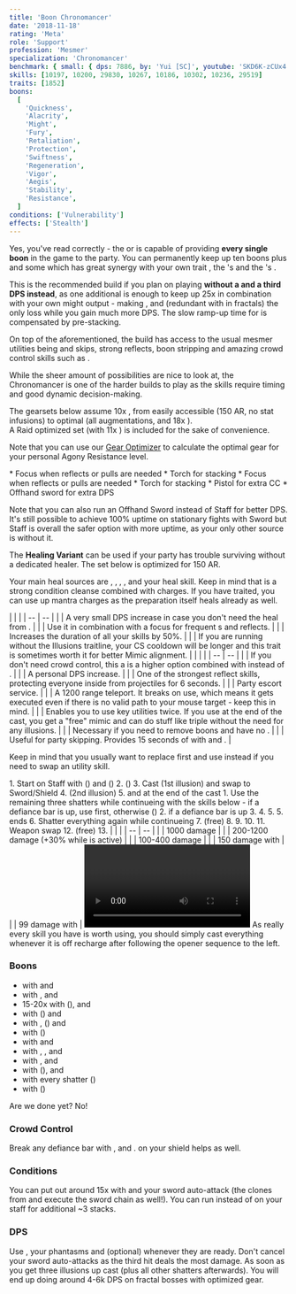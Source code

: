 ```yaml
---
title: 'Boon Chronomancer'
date: '2018-11-18'
rating: 'Meta'
role: 'Support'
profession: 'Mesmer'
specialization: 'Chronomancer'
benchmark: { small: { dps: 7886, by: 'Yui [SC]', youtube: 'SKD6K-zCUx4' } }
skills: [10197, 10200, 29830, 10267, 10186, 10302, 10236, 29519]
traits: [1852]
boons:
  [
    'Quickness',
    'Alacrity',
    'Might',
    'Fury',
    'Retaliation',
    'Protection',
    'Swiftness',
    'Regeneration',
    'Vigor',
    'Aegis',
    'Stability',
    'Resistance',
  ]
conditions: ['Vulnerability']
effects: ['Stealth']
---
```


Yes, you've read correctly - the <Specialization text="Boon Chronomancer" name="chronomancer"/> or <Specialization text="Chaos Chronomancer" name="chronomancer"/> is capable of providing **every single boon** in the game to the party. You can permanently keep up ten boons plus <Boon name="aegis"/> and some <Boon name="resistance"/> which has great synergy with your own trait <Trait id="1865"/>, the <Specialization name="warrior"/>'s <Trait id="1471" profession="warrior"/> and the <Specialization name="weaver" text="Arcane Weaver"/>'s <Trait id="1511" profession="elementalist"/>.

This is the recommended build if you plan on playing **without a <Specialization name="druid"/> and a third DPS instead**, as one additional <Trait id="264" profession="elementalist"/> is enough to keep up 25x <Boon name="might"/> in combination with your own might output - making <Skill id="31582" profession="ranger"/>, <Skill id="12497" profession="ranger"/> and <Trait id="1016" profession="ranger"/> (redundant with <Trait id="2177" profession="elementalist"/> in fractals) the only loss while you gain much more DPS. The slow ramp-up time for <Boon name="might"/> is compensated by pre-stacking.

On top of the aforementioned, the build has access to the usual mesmer utilities being <Skill id="10197"/> and <Effect name="stealth"/> skips, strong reflects, boon stripping and amazing crowd control skills such as <Skill id="29519"/>.

While the sheer amount of possibilities are nice to look at, the Chronomancer is one of the harder builds to play as the skills require timing and good dynamic decision-making.

<Divider text="Equipment"/>

The gearsets below assume 10x <Trait name="Chaotic Persistence"/>, from easily accessible (150 AR, no stat infusions) to optimal (all augmentations, <Item id="70596"/> and 18x <Item id="86180"/>).  
A Raid optimized set (with 11x <Trait name="Chaotic Persistence" disableText/>) is included for the sake of convenience.

Note that you can use our [Gear Optimizer](http://old.discretize.eu) to calculate the optimal gear for your personal Agony Resistance level.

<Tabs outlined>
<Tab title="150 Agony Resistance (Regular Infusions)">
<Grid>
<GridItem sm="4">
<Armor weight="Light" helmAffix="Berserker" helmRune="Leadership" shouldersAffix="Berserker" shouldersRune="Leadership" coatAffix="Berserker" coatRune="Leadership" glovesAffix="Berserker" glovesRune="Leadership" leggingsAffix="Commander" leggingsRune="Leadership" bootsAffix="Berserker" bootsRune="Leadership"/>
</GridItem>

<GridItem sm="4">
<Weapons weapon1MainType="Sword" weapon1MainAffix="Commander" weapon1MainSigil1="Concentration" weapon1OffType="Shield" weapon1OffAffix="Commander" weapon1OffSigil="Paralyzation" weapon2MainType="Staff" weapon2MainAffix="Commander" weapon2MainSigil1="Concentration" weapon2MainSigil2="Force"/>

<Card title="Swap Weapons">
* Focus when reflects or pulls are needed
* Torch for <Boon name="might"/> stacking
</Card>
</GridItem>

<GridItem sm="4">
<BackAndTrinkets backItemAffix="Commander" accessory1Affix="Berserker" accessory2Affix="Commander" amuletAffix="Berserker" ring1Affix="Commander" ring2Affix="Commander"/>

<Consumables foodId="89002" utilityId="67530" infusionId="49432"/>
</GridItem>
</Grid>
</Tab>

<Tab title="222 Agony Resistance (Stat Infusions)">
<Grid>
<GridItem sm="4">
<Armor weight="Light" helmAffix="Commander" helmRune="Leadership" shouldersAffix="Berserker" shouldersRune="Leadership" coatAffix="Commander" coatRune="Leadership" glovesAffix="Berserker" glovesRune="Leadership" leggingsAffix="Berserker" leggingsRune="Leadership" bootsAffix="Berserker" bootsRune="Leadership"/>
</GridItem>

<GridItem sm="4">
<Weapons weapon1MainType="Sword" weapon1MainAffix="Berserker" weapon1MainSigil1="Concentration" weapon1OffType="Shield" weapon1OffAffix="Berserker" weapon1OffSigil="Paralyzation" weapon2MainType="Staff" weapon2MainAffix="Berserker" weapon2MainSigil1="Concentration" weapon2MainSigil2="Force"/>

<Card title="Swap Weapons">
* Focus when reflects or pulls are needed
* Torch for <Boon name="might"/> stacking
* Pistol for extra CC
* Offhand sword for extra DPS
</Card>
</GridItem>

<GridItem sm="4">
<BackAndTrinkets backItemAffix="Berserker" accessory1Affix="Berserker" accessory2Affix="Berserker" amuletAffix="Berserker" ring1Affix="Commander" ring2Affix="Berserker"/>

<Consumables foodId="89002" utilityId="67530" infusion="Mystical +9 Agony Infusion"/>
</GridItem>
</Grid>
</Tab>

<Tab title="Raid">
<Grid>
<GridItem sm="4">
<Armor weight="Light" helmAffix="Commander" helmRune="Leadership" shouldersAffix="Berserker" shouldersRune="Leadership" coatAffix="Commander" coatRune="Leadership" glovesAffix="Berserker" glovesRune="Leadership" leggingsAffix="Berserker" leggingsRune="Leadership" bootsAffix="Berserker" bootsRune="Leadership"/>
</GridItem>

<GridItem sm="4">
<Weapons weapon1MainType="Sword" weapon1MainAffix="Commander" weapon1MainSigil1="Concentration" weapon1OffType="Shield" weapon1OffAffix="Commander" weapon1OffSigil="Force" weapon2OffType="Sword" weapon2OffAffix="Commander" weapon2OffSigil="Force"/>
</GridItem>

<GridItem sm="4">
<BackAndTrinkets backItemAffix="Berserker" accessory1Affix="Commander" accessory2Affix="Berserker" amuletAffix="Berserker" ring1Affix="Commander" ring2Affix="Berserker"/>

<Consumables foodId="89002" utilityId="89203" infusion="Mystical +9 Agony Infusion"/>
</GridItem>
</Grid>
</Tab>
</Tabs>

Note that you can also run an Offhand Sword instead of Staff for better DPS. It's still possible to achieve 100% <Boon name="retaliation"/> uptime on stationary fights with Sword but Staff is overall the safer option with more <Boon name="aegis"/> uptime, as your only other source is <Trait id="670"/> without it.

<Divider text="Healing Variant"/>

The **Healing Variant** can be used if your party has trouble surviving without a dedicated healer. The set below is optimized for 150 AR.

Your main heal sources are <Trait id="1915"/>, <Trait id="740"/>, <Trait id="1987"/>, <Trait name="Illusionary Inspiration"/>, <Boon name="regeneration"/> and your heal skill. Keep in mind that <Trait id="757"/> is a strong condition cleanse combined with <Skill id="10213"/> charges. If you have <Trait id="738"/> traited, you can use up mantra charges as the preparation itself heals already as well.

<Grid>
<GridItem sm="4">
<Armor weight="Light" helmAffix="Giver" helmRune="Monk" shouldersAffix="Giver" shouldersRune="Monk" coatAffix="Minstrel" coatRune="Monk" glovesAffix="Minstrel" glovesRune="Monk" leggingsAffix="Minstrel" leggingsId="70414" leggingsRune="Monk" bootsAffix="Minstrel" bootsRune="Monk"/>
</GridItem>

<GridItem sm="4">
<Weapons weapon1MainType="Sword" weapon1MainAffix="Giver" weapon1MainSigil1="Transference" weapon1OffType="Shield" weapon1OffAffix="Giver" weapon1OffSigil="Paralyzation" weapon2MainType="Staff" weapon2MainAffix="Giver" weapon2MainSigil1="Transference" weapon2MainSigil2="Water"/>
</GridItem>

<GridItem sm="4">
<BackAndTrinkets backItemAffix="Minstrel" accessory1Affix="Minstrel" accessory2Affix="Minstrel" amuletAffix="Minstrel" ring1Affix="Minstrel" ring2Affix="Minstrel"/>

<Consumables foodId="68634" utilityId="67528" infusionId="37125"/>
</GridItem>
</Grid>

<Divider text="Build"/>

<Grid>
<GridItem sm="7">
<Traits traits1="Illusions" traits1Selected="Shatterstorm, Phantasmal Haste, Phantasmal Force" traits2="Chaos" traits2Selected="Descent into Madness, Chaotic Dampening, Bountiful Disillusionment" traits3="Chronomancer" traits3Selected="Alls Well That Ends Well, Improved Alacrity, Seize the Moment"/>

<Traits title="Defensive: Inspiration over Illusions" traits1="Inspiration" traits1Selected="Sympathetic Visage, Restorative Illusions, Illusionary Inspiration"/>

<Card title="Situational Traits">
| | |
| -- | -- |
| <Trait id="1995" size="big" disableText/> | A very small DPS increase in case you don't need the heal from <Trait id="1987"/>. |
| <Trait id="751" size="big" disableText/> | Use it in combination with a focus for frequent <Control name="pull"/>s and reflects. |
| <Trait id="674" size="big" disableText/> | Increases the duration of all your <Effect name="stealth"/> skills by 50%. |
| <Trait name="Master of Manipulation" size="big" disableText/> | If you are running without the Illusions traitline, your CS cooldown will be longer and this trait is sometimes worth it for better Mimic alignment. |
</Card>
</GridItem>

<GridItem sm="5">
<Skills heal="Well of Eternity" utility1="Well of Action" utility2="Mimic" utility3="Signet of Inspiration" elite="Signet of Humility"/>

<Card title="Situational Skills">
| | |
| -- | -- |
| <Skill id="10311" size="big" disableText/> | If you don't need crowd control, this a is a higher <Boon name="Alacrity"/> option combined with <Skill name="Well of Recall"/> instead of <Skill name="Well of Action"/>. |
| <Skill id="21750" size="big" disableText/> | A personal DPS increase. |
| <Skill id="34326" size="big" disableText/> | One of the strongest reflect skills, protecting everyone inside from projectiles for 6 seconds. |
| <Skill id="10197" size="big" disableText/> | Party escort service. |
| <Skill id="10200" size="big" disableText/> | A 1200 range teleport. It breaks <Control name="stun"/> on use, which means it gets executed even if there is no valid path to your mouse target - keep this in mind. |
| <Skill id="29578" size="big" disableText/> | Enables you to use key utilities twice. If you use <Skill id="29830"/> at the end of the cast, you get a "free" mimic and can do stuff like triple <Skill id="10200"/> without the need for any illusions. |
| <Skill id="10267" size="big" disableText/> | Necessary if you need to remove boons and have no <Specialization name="spellbreaker"/>. |
| <Skill id="10245" size="big" disableText/> | Useful for party skipping. Provides 15 seconds of <Effect name="stealth"/> with <Trait id="674"/> and <Skill id="29830"/>. |

Keep in mind that you usually want to replace <Skill id="30814"/> first and use <Skill id="10311"/> instead if you need to swap an utility skill.
</Card>
</GridItem>
</Grid>

<Divider text="Details"/>

<Grid>
<GridItem>
<Card title="Written Opener">
1. Start on Staff with <Skill id="10169"/> (<Boon name="retaliation" disableText/><Boon name="aegis" disableText/><Boon name="swiftness" disableText/>) and <Skill id="10331"/> (<Boon name="protection" disableText/>)
2. <Skill id="10190"/> (<Boon name="quickness" disableText/><Boon name="alacrity" disableText/><Boon name="vigor" disableText/><Boon name="stability" disableText/>)
3. Cast <Skill id="10310"/> (1st illusion) and swap to Sword/Shield
4. <Skill id="10173"/> (2nd illusion)
5. <Skill id="30643"/> and <Skill id="29830"/> at the end of the cast
    1. Use the remaining three shatters while continueing with the skills below - if a defiance bar is up, use <Skill id="10287"/> first, otherwise <Skill id="49068"/>(<Boon name="might" disableText/><Boon name="fury" disableText/><Boon name="regeneration" disableText/>)
    2. <Skill id="29519"/> if a defiance bar is up
    3. <Skill id="10236"/>
    4. <Skill id="30814"/>
    5. <Skill name="Mimic"/>
5. <Skill id="30747"/> ends
6. Shatter everything again while continueing
7. <Skill name="Signet of Inspiration"/> (free)
8. <Skill name="Tides of Time"/>
9. <Skill name="Well of Action"/>
10. <Skill name="Mimic"/>
11. Weapon swap
12. <Skill name="Signet of Inspiration"/> (free)
13. <Skill name="Signet of Inspiration"/>
</Card>

<Card title="CC skills">
| | |
| -- | -- |
| <Skill id="29519"/> | 1000 damage |
| <Skill id="30643"/> | 200-1200 damage (+30% while <Item id="24639" disableText/> is active) |
| <Skill id="10287"/> | 100-400 damage |
| <Skill id="30814"/> | 150 damage with <Condition name="slow"/> |
| <Skill id="29856"/> | 99 damage with <Condition name="chilled"/> |
</Card>

<Video youtube="Q9WBVpiuChU" title="No Staff Rotation by Kite"/>
</GridItem>

<GridItem>
<Card title="Skill priority">
As really every skill you have is worth using, you should simply cast everything whenever it is off recharge after following the opener sequence to the left.

### Boons

- <Boon name="quickness"/> with <Skill id="30814"/> and <Trait id="2022"/>
- <Boon name="alacrity"/> with <Skill id="30643"/>, <Skill id="29856"/> and <Trait id="1927"/>
- 15-20x <Boon name="might"/> with <Skill id="49068"/> (<Trait id="1687" disableText/>), <Trait id="1866"/> and <Skill id="10273"/>
- <Boon name="fury"/> with <Skill id="10287"/> (<Trait id="1687" disableText/>) and <Skill id="10273"/>
- <Boon name="protection"/> with <Skill id="30769"/>, <Skill id="10331"/> (<Trait id="669" disableText/>) and <Trait id="667"/>
- <Boon name="vigor"/> with <Skill id="10190"/> (<Trait id="1687" disableText/>)
- <Boon name="retaliation"/> with <Skill id="10169"/> and <Trait id="670"/>
- <Boon name="swiftness"/> with <Skill id="10169"/>, <Trait id="670"/>, <Skill id="10331"/> and <Skill id="10236"/>
- <Boon name="aegis"/> with <Trait id="1852"/>, <Skill id="10169"/> and <Trait id="670"/>
- <Boon name="regeneration"/> with <Skill id="10192"/> (<Trait id="1687" disableText/>), <Skill id="10331"/> and <Trait id="666"/>
- <Boon name="stability"/> with every shatter (<Trait id="1687" disableText/>)
- <Boon name="resistance"/> with <Skill id="29830"/> (<Trait id="1687" disableText/>)

Are we done yet? No!

### Crowd Control

Break any defiance bar with <Skill id="29519"/>, <Skill id="30643"/> and <Skill id="10287"/>. <Item id="24639"/> on your shield helps as well.

### Conditions

You can put out around 15x <Condition name="vulnerability"/> with <Skill id="10216"/> and your sword auto-attack (the clones from <Skill id="10173"/> and <Skill id="30769"/> execute the sword chain as well!). You can run <Item id="24567"/> instead of <Item id="24615"/> on your staff for additional ~3 stacks.

### DPS

Use <Skill id="10334"/>, your phantasms and <Skill id="21750"/> (optional) whenever they are ready. Don't cancel your sword auto-attacks as the third hit deals the most damage. As soon as you get three illusions up cast <Skill id="49068"/> (plus all other shatters afterwards). You will end up doing around 4-6k DPS on fractal bosses with optimized gear.
</Card>
</GridItem>
</Grid>
